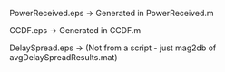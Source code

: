 

PowerReceived.eps -> Generated in PowerReceived.m

CCDF.eps -> Generated in CCDF.m

DelaySpread.eps -> (Not from a script - just mag2db of avgDelaySpreadResults.mat)